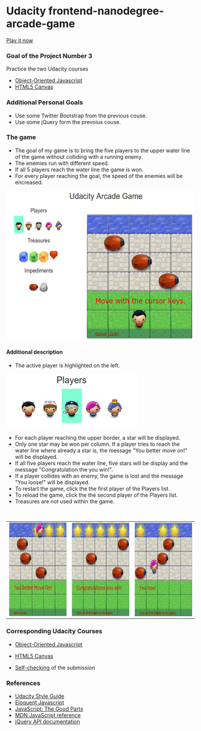 Udacity frontend-nanodegree-arcade-game
=======================================


[Play it now](http://akuepfer.github.io/P3-frontend-nanodegree-arcade-game/)


### Goal of the Project Number 3

Practice the two Udacity courses

* [Object-Oriented Javascript](https://www.udacity.com/course/ud015)
* [HTML5 Canvas](https://www.udacity.com/course/ud292)


### Additional Personal Goals
* Use some Twitter Bootstrap from the previous couse.
* Use some jQuery form the prevoius couse.


### The game

 * The goal of my game is to bring the five players to the upper water line of the game 
   without colliding with a running enemy. 
 * The enemies run with different speed.
 * If all 5 players reach the water line the game is won.
 * For every player reaching the goal, the speed of the enemies will be encreased.


<img src="pictures/game.png" width="600" height="400" />
<br>




#### Additional description

 * The active player is highlighted on the left.
 
<img src="pictures/active_player.png" />

 * For each player reaching the upper border, a star will be displayed.
 * Only one star may be won per column. If a player tries to reach the water line where already a star is, the message "You better move on!" will be displayed.
 * If all five players reach the water line, five stars will be display and the message "Congratulation the you win!".
 * If a player collides with an enemy, the game is lost and the message "You loose!" will be displayed.
 * To restart the game, click the the first player of the Players list.
 * To reload the game, click the the second player of the Players list.
 * Treasures are not used within the game.


<br>
<table style="border=50">
    <tr>
        <td><img src="pictures/move.png" width="250" height="250" /></td>
        <td><img src="pictures/win.png" width="250" height="250" /></td>
        <td><img src="pictures/loose.png" width="250" height="250" /></td>
    </tr>
</table>



### Corresponding Udacity Courses

* [Object-Oriented Javascript](https://www.udacity.com/course/ud015)
* [HTML5 Canvas](https://www.udacity.com/course/ud292)


* [Self-checking](https://www.udacity.com/course/viewer#!/c-ud015/l-3072058665/m-3072588797) of the submission


### References

* [Udacity Style Guide](http://udacity.github.io/frontend-nanodegree-styleguide/javascript.html)
* [Eloquent Javascript](http://eloquentjavascript.net/)
* [JavaScript: The Good Parts](http://shop.oreilly.com/product/9780596517748.do)
* [MDN JavaScript reference](https://developer.mozilla.org/en-US/docs/Web/JavaScript/Reference)
* [jQuery API documentation](http://api.jquery.com/)

